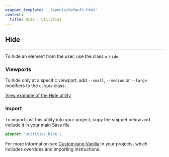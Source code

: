 ```yaml
---
wrapper_template: '_layouts/default.html'
context:
  title: Hide | Utilities
---
```


## Hide

<hr>

To hide an element from the user, use the class `u-hide`.

### Viewports

To hide only at a specific viewport, add `--small`, `--medium` or `--large` modifiers to the `u-hide` class.

<a href="/examples/utilities/hide/" class="js-example">
View example of the Hide utility
</a>

### Import

To import just this utility into your project, copy the snippet below and include it in your main Sass file.

```scss
@import 'utilities_hide';
```

For more information see [Customising Vanilla](/customising-vanilla/) in your projects, which includes overrides and importing instructions.
